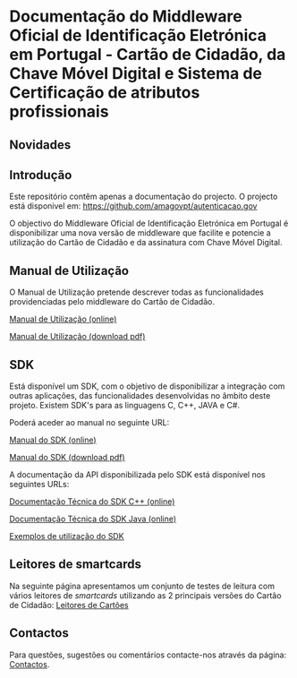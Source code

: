 # Documentação do Middleware Oficial de Identificação Eletrónica em Portugal - Cartão de Cidadão, da Chave Móvel Digital e Sistema de Certificação de atributos profissionais

## Novidades

## Introdução

Este repositório contêm apenas a documentação do projecto. O projecto está disponivel em: https://github.com/amagovpt/autenticacao.gov

O objectivo do Middleware Oficial de Identificação Eletrónica em Portugal é disponibilizar uma nova versão de middleware que facilite e potencie a utilização do Cartão de Cidadão e da assinatura com Chave Móvel Digital.

## Manual de Utilização

O Manual de Utilização pretende descrever todas as funcionalidades providenciadas pelo middleware do Cartão de Cidadão.

[Manual de Utilização (online)](https://amagovpt.github.io/docs.autenticacao.gov/user_manual.html)

[Manual de Utilização (download pdf)](https://amagovpt.github.io/docs.autenticacao.gov/Manual_de_Utilizacao_v3.pdf)

## SDK

Está disponível um SDK, com o objetivo de disponibilizar a integração com outras aplicações, das funcionalidades desenvolvidas no âmbito deste projeto.
Existem SDK's para as linguagens C, C++, JAVA e C#.

Poderá aceder ao manual no seguinte URL:

[Manual do SDK (online)](https://amagovpt.github.io/docs.autenticacao.gov/manual_sdk.html)

[Manual do SDK (download pdf)](https://amagovpt.github.io/docs.autenticacao.gov/Manual_de_SDK.pdf)

A documentação da API disponibilizada pelo SDK está disponível nos seguintes URLs:

[Documentação Técnica do SDK C++ (online)](https://amagovpt.github.io/docs.autenticacao.gov/sdk/cpp/)

[Documentação Técnica do SDK Java (online)](https://amagovpt.github.io/docs.autenticacao.gov/sdk/java/)

[Exemplos de utilização do SDK](https://github.com/amagovpt/docs.autenticacao.gov/tree/main/SDK_Examples)

## Leitores de smartcards

Na seguinte página apresentamos um conjunto de testes de leitura com vários leitores de *smartcards* utilizando as 2 principais versões do Cartão de Cidadão:
[Leitores de Cartões](https://amagovpt.github.io/docs.autenticacao.gov/Leitores-de-Cart%C3%B5es-Testados)


## Contactos
Para questões, sugestões ou comentários contacte-nos através da página: [Contactos](https://www.autenticacao.gov.pt/contactos?appRedirect=AutenticacaoGovDesktop).
